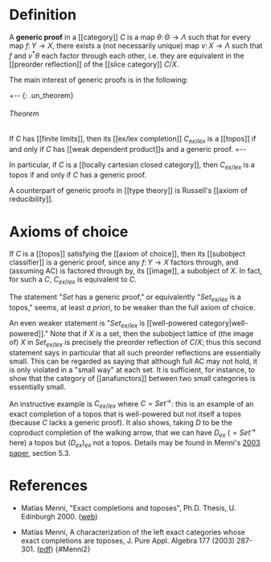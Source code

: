 # Definition

A **generic proof** in a [[category]] $C$ is a map $\theta\colon \Theta\to\Lambda$ such that for every map $f\colon Y\to X$, there exists a (not necessarily unique) map $\nu\colon X\to \Lambda$ such that $f$ and $v^*\theta$ each factor through each other, i.e. they are equivalent in the [[preorder reflection]] of the [[slice category]] $C/X$.

The main interest of generic proofs is in the following:

+-- {: .un_theorem}
###### Theorem
If $C$ has [[finite limits]], then its [[ex/lex completion]] $C_{ex/lex}$ is a [[topos]] if and only if $C$ has [[weak dependent product]]s and a generic proof.
=--

In particular, if $C$ is a [[locally cartesian closed category]], then $C_{ex/lex}$ is a topos if and only if $C$ has a generic proof.

A counterpart of generic proofs in [[type theory]] is Russell's [[axiom of reducibility]].

# Axioms of choice

If $C$ is a [[topos]] satisfying the [[axiom of choice]], then its [[subobject classifier]] is a generic proof, since any $f\colon Y\to X$ factors through, and (assuming AC) is factored through by, its [[image]], a subobject of $X$.  In fact, for such a $C$, $C_{ex/lex}$ is equivalent to $C$.

The statement "$Set$ has a generic proof," or equivalently "$Set_{ex/lex}$ is a topos," seems, at least *a priori*, to be weaker than the full axiom of choice.

An even weaker statement is "$Set_{ex/lex}$ is [[well-powered category|well-powered]]."  Note that if $X$ is a set, then the subobject lattice of (the image of) $X$ in $Set_{ex/lex}$ is precisely the preorder reflection of $C/X$; thus this second statement says in particular that all such preorder reflections are essentially small.  This can be regarded as saying that although full AC may not hold, it is only violated in a "small way" at each set.  It is sufficient, for instance, to show that the category of [[anafunctors]] between two small categories is essentially small.

An instructive example is $C_{ex/lex}$ where $C = Set^{\to}$: this is an example of an exact completion of a topos that is well-powered but not itself a topos (because $C$ lacks a generic proof). It also shows, taking $D$ to be the coproduct completion of the walking arrow, that we can have $D_{ex}$ ($= Set^\to$ here) a topos but $(D_{ex})_{ex}$ not a topos. Details may be found in Menni's [2003 paper](#Menni2), section 5.3. 

# References

* Mat&#237;as Menni, "Exact completions and toposes", Ph.D. Thesis, U. Edinburgh 2000. ([web](http://www.lfcs.inf.ed.ac.uk/reports/00/ECS-LFCS-00-424/))  

* Mat&#237;as Menni, A characterization of the left exact categories whose exact completions are toposes, J. Pure Appl. Algebra 177 (2003) 287-301. ([pdf](http://www.lifia.info.unlp.edu.ar/papers/2003/Menni2003a.pdf)) 
{#Menni2}
